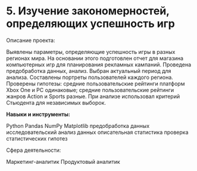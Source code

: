 # 5. Изучение закономерностей, определяющих успешность игр

Описание проекта: 

Выявлены параметры, определяющие успешность игры в разных регионах мира. На основании этого подготовлен отчет для магазина компьютерных игр для планирования рекламных кампаний. Проведена предобработка данных, анализ. Выбран актуальный период для анализа. Составлены портреты пользователей каждого региона. Проверены гипотезы: средние пользовательские рейтинги платформ Xbox One и PC одинаковые; средние пользовательские рейтинги жанров Action и Sports разные. При анализе использовал критерий Стьюдента для независимых выборок.

**Навыки и инструменты:** 

Python
Pandas
NumPy
Matplotlib
предобработка данных
исследовательский анализ данных
описательная статистика
проверка статистических гипотез

Сфера деятельности:  

Маркетинг-аналитик
Продуктовый аналитик
    
    


 
